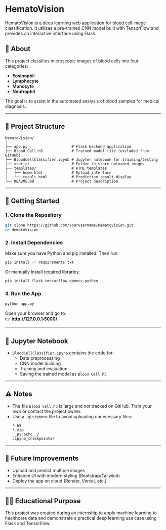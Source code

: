 # HematoVision

HematoVision is a deep learning web application for blood cell image classification. It utilizes a pre-trained CNN model built with TensorFlow and provides an interactive interface using Flask.

## 🔬 About

This project classifies microscopic images of blood cells into four categories:
- **Eosinophil**
- **Lymphocyte**
- **Monocyte**
- **Neutrophil**

The goal is to assist in the automated analysis of blood samples for medical diagnosis.

---

## 📁 Project Structure

```
HematoVision/
│
├── app.py                    # Flask backend application
├── Blood Cell.h5             # Trained model file (excluded from GitHub)
├── BloodCellClassifier.ipynb # Jupyter notebook for training/testing
├── static/                   # Folder to store uploaded images
├── templates/                # HTML templates
│   ├── home.html             # Upload interface
│   └── result.html           # Prediction result display
└── README.md                 # Project description
```

---

## 🚀 Getting Started

### 1. Clone the Repository

```bash
git clone https://github.com/YourUsername/HematoVision.git
cd HematoVision
```

### 2. Install Dependencies

Make sure you have Python and pip installed. Then run:

```bash
pip install -r requirements.txt
```

Or manually install required libraries:

```bash
pip install flask tensorflow opencv-python
```

### 3. Run the App

```bash
python app.py
```

Open your browser and go to:  
👉 **http://127.0.0.1:5000/**

---

## 📓 Jupyter Notebook

- `BloodCellClassifier.ipynb` contains the code for:
  - Data preprocessing
  - CNN model building
  - Training and evaluation
  - Saving the trained model as `Blood Cell.h5`

---

## ⚠️ Notes

- The file `Blood Cell.h5` is large and not tracked on GitHub. Train your own or contact the project owner.
- Use a `.gitignore` file to avoid uploading unnecessary files:
  ```
  *.h5
  *.zip
  __pycache__/
  .ipynb_checkpoints/
  ```

---

## 🧠 Future Improvements

- Upload and predict multiple images
- Enhance UI with modern styling (Bootstrap/Tailwind)
- Deploy the app on cloud (Render, Vercel, etc.)

---

## 👩‍⚕️ Educational Purpose

This project was created during an internship to apply machine learning to healthcare data and demonstrate a practical deep learning use case using Flask and TensorFlow.
